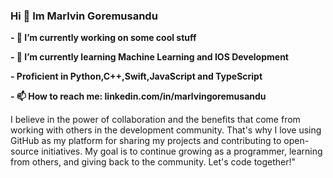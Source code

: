 ### Hi 👋 Im Marlvin Goremusandu


**- 🔭 I’m currently working on some cool stuff**


**- 🌱 I’m currently learning Machine Learning and IOS Development**


**- Proficient in Python,C++,Swift,JavaScript and TypeScript**


**- 📫 How to reach me: linkedin.com/in/marlvingoremusandu**

I believe in the power of collaboration and the benefits that come from working with others in the development community. That's why I love using GitHub as my platform for sharing my projects and contributing to open-source initiatives. My goal is to continue growing as a programmer, learning from others, and giving back to the community. Let's code together!"
